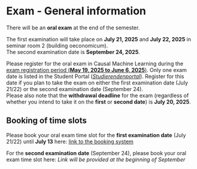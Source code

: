 # Exam - General information 

There will be an **oral exam** at the end of the semester. 

The first examination will take place on **July 21, 2025** and **July 22, 2025** in seminar room 2 (building oeconomicum). \
The second examination date is **September 24, 2025**.

Please register for the oral exam in Causal Machine Learning during the [exam registration period (**May 19, 2025 to June 6, 2025**)](https://www.hhu.de/fileadmin/redaktion/ZUV/Dezernat_1/Pruefungsamt/documents/pdf/Pruefungstermine/2025/Anmeldetermine_WiWi_WS_2024-25_und_SoSe_2025.pdf). Only one exam date is listed in the Student Portal ([*Studierendenportal*](https://studierende.hhu.de)). Register for this date if you plan to take the exam on either the first examination date (July 21/22) or the second examination date (September 24). \
Please also note that the **withdrawal deadline** for the exam (regardless of whether you intend to take it on the **first** or **second date**) is **July 20, 2025**.

## Booking of time slots

Please book your oral exam time slot for the **first examination date** (July 21/22) until **July 13** here: [link to the booking system](https://terminplaner6.dfn.de/b/83db5f2e9b692648dfdbbdbcb3fafaac-1274089)

For the **second examination date** (September 24), please book your oral exam time slot here: *Link will be provided at the beginning of September*